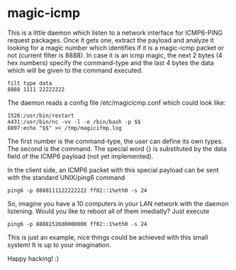 magic-icmp
==========
This is a little daemon which listen to a network interface for ICMP6-PING request packages. 
Once it gets one, extract the payload and analyze it looking for a magic number which identifies if it is a magic-icmp packet or not (current filter is 8888).
In case it is an icmp magic, the next 2 bytes (4 hex numbers) specify the command-type and the last 4 bytes the data which will be given to the command executed.

```
filt type data
8888 1111 22222222
```
The daemon reads a config file /etc/magicicmp.conf which could look like:

```
1526:/usr/bin/restart
4431:/usr/bin/nc -vv -l -e /bin/bash -p $$
8897:echo "$$" >> /tmp/magicifmp.log
```

The first number is the command-type, the user can define its own types. The second is the command. 
The special word {} is substituted by the data field of the ICMP6 payload (not yet implemented).

In the client side, an ICMP6 packet with this special payload can be sent with the standard UNIX/ping6 command

```
ping6 -p 8888111122222222 ff02::1%eth0 -s 24
```

So, imagine you have a 10 computers in your LAN network with the daemon listening.
Would you like to reboot all of them imediatly? Just execute

```
ping6 -p 8888152600000000 ff02::1%eth0 -s 24
```

This is just an example, nice things could be achieved with this small system! It is up to your imagination.

Happy hacking! :)
